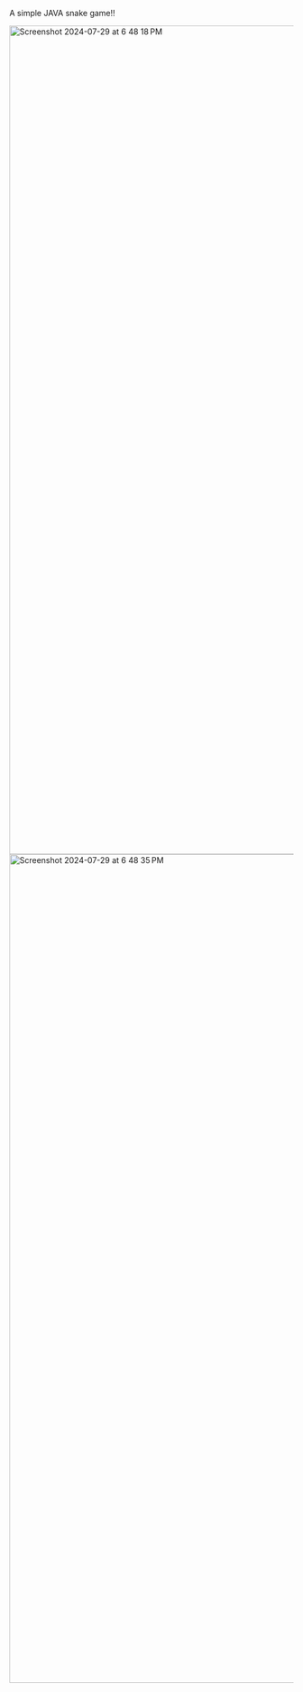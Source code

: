 A simple JAVA snake game!!

<img width="1470" alt="Screenshot 2024-07-29 at 6 48 18 PM" src="https://github.com/user-attachments/assets/c2c002c5-7ec4-4e4d-aa93-061fa4f717ac">
<img width="1470" alt="Screenshot 2024-07-29 at 6 48 35 PM" src="https://github.com/user-attachments/assets/eb1e9515-5a96-4b07-ad1d-c92a5b814c6a">
